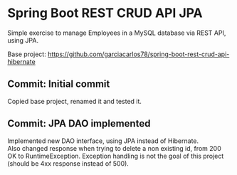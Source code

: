 # Spring Boot REST CRUD API JPA

Simple exercise to manage Employees in a MySQL database via REST API, using JPA.

Base project: https://github.com/garciacarlos78/spring-boot-rest-crud-api-hibernate

## Commit: Initial commit
Copied base project, renamed it and tested it.

## Commit: JPA DAO implemented
Implemented new DAO interface, using JPA instead of Hibernate.  
Also changed response when trying to delete a non existing id, from 200 OK to RuntimeException. Exception handling is not the goal of this project (should be 4xx response instead of 500).